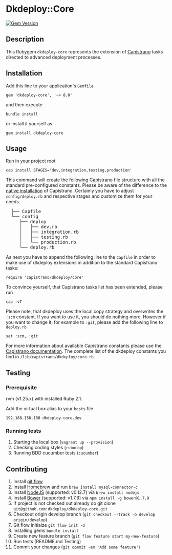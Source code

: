 # Dkdeploy::Core

[![Gem Version](https://badge.fury.io/rb/dkdeploy-core.svg)](https://badge.fury.io/rb/dkdeploy-core)

## Description

This Rubygem `dkdeploy-core` represents the extension of [Capistrano](http://capistranorb.com/) tasks directed to advanced deployment processes.

## Installation

Add this line to your application's `Gemfile`

	gem 'dkdeploy-core', '~> 8.0'

and then execute

	bundle install

or install it yourself as

	gem install dkdeploy-core

## Usage

Run in your project root

	cap install STAGES='dev,integration,testing,production'

This command will create the following Capistrano file structure with all the standard pre-configured constants.
Please be aware of the difference to the [native installation](http://capistranorb.com/documentation/getting-started/preparing-your-application/) of Capistrano.
Certainly you have to adjust `config/deploy.rb` and respective stages and customize them for your needs.

<pre>
  ├── Capfile
  └── config
     ├── deploy
     │   ├── dev.rb
     │   ├── integration.rb
     │   ├── testing.rb
     │   └── production.rb
     └── deploy.rb
</pre>

As next you have to append the following line to the `Capfile` in order to make use of dkdeploy extensions in addition to the standard Capistrano tasks:

	require 'capistrano/dkdeploy/core'

To convince yourself, that Capistrano tasks list has been extended, please run

	cap -vT

Please note, that dkdeploy uses the local copy strategy and overwrites the `:scm` constant. If you want to use it,
you should do nothing more. However if you want to change it, for example to `:git`, please add the following line to `deploy.rb`

	set :scm, :git

For more information about available Capistrano constants please use the [Capistrano documentation](http://capistranorb.com/documentation/getting-started/preparing-your-application/).
The complete list of the dkdeploy constants you find in `/lib/capistrano/dkdeploy/core.rb`.

## Testing

### Prerequisite

rvm (v1.25.x) with installed Ruby 2.1.

Add the virtual box alias to your `hosts` file

	192.168.156.180 dkdeploy-core.dev

### Running tests

1. Starting the local box (`vagrant up --provision`)
2. Checking coding styles (`rubocop`)
3. Running BDD cucumber tests (`cucumber`)

## Contributing

1. Install [git flow](https://github.com/nvie/gitflow)
2. Install [Homebrew](http://brew.sh/) and run `brew install mysql-connector-c`
3. Install [NodeJS](https://nodejs.org) (supported: v0.12.7) via `brew install nodejs`
4. Install [Bower](http://bower.io) (supported: v1.7.9) via `npm install -g bower@1.7.9`
5. If project is not checked out already do git clone `git@github.com:dkdeploy/dkdeploy-core.git`
6. Checkout origin develop branch (`git checkout --track -b develop origin/develop`)
7. Git flow initialze `git flow init -d`
8. Installing gems `bundle install`
9. Create new feature branch (`git flow feature start my-new-feature`)
10. Run tests (README.md Testing)
11. Commit your changes (`git commit -am 'Add some feature'`)
